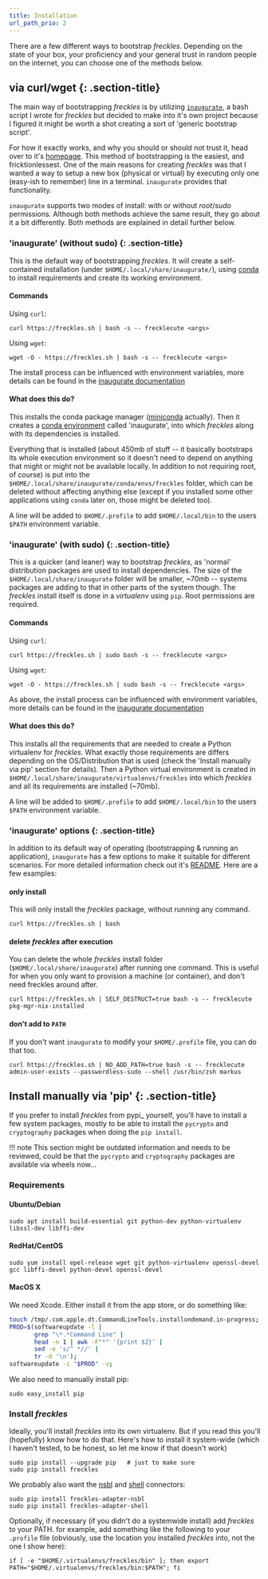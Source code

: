 ```yaml
---
title: Installation
url_path_prio: 2
---
```


There are a few different ways to bootstrap *freckles*. Depending on the state of your box, your proficiency and your general trust in random people on the internet, you can choose one of the methods below.

## via curl/wget {: .section-title}
<div class="section-block" markdown="1">

The main way of bootstrapping *freckles* is by utilizing [``inaugurate``](https://gitlab.com/frkl/inaugurate), a bash script I wrote for *freckles* but decided to make into it's own project because I figured it might be worth a shot creating a sort of 'generic bootstrap script'.

For how it exactly works, and why you should or should not trust it, head over to it's [homepage](https://gitlab.com/frkl/inaugurate). This method of bootstrapping is the easiest, and fricktionlessest. One of the main reasons for creating *freckles* was that I wanted a way to setup a new box (physical or virtual) by executing only one (easy-ish to remember) line in a terminal. ``inaugurate`` provides that functionality.

``inaugurate`` supports two modes of install: with or without *root*/*sudo* permissions. Although both methods achieve the same result, they go about it a bit differently. Both methods are explained in detail further below.

### 'inaugurate' (without sudo) {: .section-title} 
<div class="section-block" markdown="1">



This is the default way of bootstrapping *freckles*. It will create a self-contained installation (under ``$HOME/.local/share/inaugurate/``), using [conda](https://conda.io/) to install requirements and create its working environment.

#### Commands

Using `curl`:

```
curl https://freckles.sh | bash -s -- frecklecute <args>
```

Using `wget`:

```
wget -O - https://freckles.sh | bash -s -- frecklecute <args>
```

The install process can be influenced with environment variables, more details can be found in the [inaugurate documentation](https://gitlab.com/frkl/inaugurate#environment-variables)

#### What does this do?


This installs the conda package manager ([miniconda](https://conda.io/miniconda.html) actually). Then it creates a [conda environment](https://conda.io/docs/using/envs.html) called 'inaugurate', into which *freckles* along with its dependencies is installed.

Everything that is installed (about 450mb of stuff -- it basically bootstraps its whole execution environment so it doesn't need to depend on anything that might or might not be available locally. In addition to not requiring root, of course) is put into the ``$HOME/.local/share/inaugurate/conda/envs/freckles`` folder, which can be deleted without affecting anything else (except if you installed some other applications using `conda` later on, those might be deleted too).

A line will be added to ``$HOME/.profile`` to add ``$HOME/.local/bin`` to the users ``$PATH`` environment variable.

</div>

### 'inaugurate' (with sudo) {: .section-title} 
<div class="section-block" markdown="1">


This is a quicker (and leaner) way to bootstrap *freckles*, as 'normal' distribution packages are used to install dependencies. The size of the ``$HOME/.local/share/inaugurate`` folder will be smaller, ~70mb -- systems packages are adding to that in other parts of the system though. The *freckles* install itself is done in a *virtualenv* using `pip`. Root permissions are required.

#### Commands

Using `curl`:

```console
curl https://freckles.sh | sudo bash -s -- frecklecute <args>
```

Using `wget`:

```console
wget -O - https://freckles.sh | sudo bash -s -- frecklecute <args>
```

As above, the install process can be influenced with environment variables, more details can be found in the [inaugurate documentation](https://gitlab.com/frkl/inaugurate#environment-variables)

#### What does this do?

This installs all the requirements that are needed to create a Python virtualenv for *freckles*. What exactly those requirements are differs depending on the OS/Distribution that is used (check the 'Install manually via pip' section for details). Then a Python virtual environment is created in ``$HOME/.local/share/inaugurate/virtualenvs/freckles`` into which *freckles* and all its requirements are installed (~70mb).

A line will be added to ``$HOME/.profile`` to add ``$HOME/.local/bin`` to the users ``$PATH`` environment variable.
</div>

### 'inaugurate' options {: .section-title}
<div class="section-block" markdown="1">

In addition to its default way of operating (bootstrapping & running an application), ``inaugurate`` has a few options to make it suitable for different scenarios. For more
detailed information check out it's [README](https://gitlab.com/frkl/inaugurate#environment-variables). Here are a few examples:

#### only install

This will only install the *freckles* package, without running any command.

````console
curl https://freckles.sh | bash
````

#### delete *freckles* after execution

You can delete the whole *freckles* install folder (``$HOME/.local/share/inaugurate``) after running one command. This is useful for when you only want to provision a machine (or container), and don't need freckles around after.

```console
curl https://freckles.sh | SELF_DESTRUCT=true bash -s -- frecklecute pkg-mgr-nix-installed
```

#### don't add to ``PATH``

If you don't want ``inaugurate`` to modify your ``$HOME/.profile`` file, you can do that too.

```console
curl https://freckles.sh | NO_ADD_PATH=true bash -s -- frecklecute admin-user-exists --passwordless-sudo --shell /usr/bin/zsh markus
```

</div>
</div>

## Install manually via 'pip' {: .section-title}
<div class="section-block" markdown="1">

If you prefer to install *freckles* from pypi_ yourself, you'll have to install a few system packages, mostly to be able to install the ``pycrypto`` and ``cryptography`` packages when doing the ``pip install``. 

!!! note
    This section might be outdated information and needs to be reviewed, could be that the ``pycrypto`` and ``cryptography`` packages are available via wheels now...

### Requirements

#### Ubuntu/Debian

```
sudo apt install build-essential git python-dev python-virtualenv libssl-dev libffi-dev
```

#### RedHat/CentOS

```
sudo yum install epel-release wget git python-virtualenv openssl-devel gcc libffi-devel python-devel openssl-devel
```

#### MacOS X

We need Xcode. Either install it from the app store, or do something like:

```bash
touch /tmp/.com.apple.dt.CommandLineTools.installondemand.in-progress;
PROD=$(softwareupdate -l |
       grep "\*.*Command Line" |
       head -n 1 | awk -F"*" '{print $2}' |
       sed -e 's/^ *//' |
       tr -d '\n');
softwareupdate -i "$PROD" -v;
```

We also need to manually install pip:

```
sudo easy_install pip
```

### Install *freckles*

Ideally, you'll install *freckles* into its own virtualenv. But if you read this you'll (hopefully) know how to do that. Here's how to install it system-wide (which I haven't tested, to be honest, so let me know if that doesn't work)

```
sudo pip install --upgrade pip   # just to make sure
sudo pip install freckles
```

We probably also want the [nsbl](https://gitlab.com/freckles-io/freckles-adapter-nsbl) and [shell](https://gitlab.com/freckles-io/freckles-adapter-shell) connectors:

```console
sudo pip install freckles-adapter-nsbl
sudo pip install freckles-adapter-shell
```

Optionally, if necessary (if you didn't do a systemwide install) add *freckles* to your PATH. for example, add something like the following to your ``.profile`` file (obviously, use the location you installed *freckles* into, not the one I show here):

```
if [ -e "$HOME/.virtualenvs/freckles/bin" ]; then export PATH="$HOME/.virtualenvs/freckles/bin:$PATH"; fi
```
</div>
